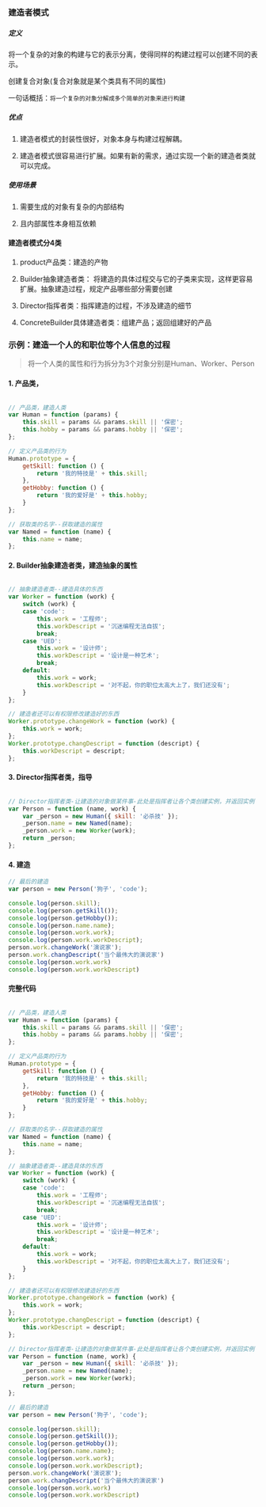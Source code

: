 ### 建造者模式

##### 定义

将一个复杂的对象的构建与它的表示分离，使得同样的构建过程可以创建不同的表示。

创建复合对象(复合对象就是某个类具有不同的属性)

一句话概括：`将一个复杂的对象分解成多个简单的对象来进行构建`
##### 优点

1. 建造者模式的封装性很好，对象本身与构建过程解耦。

2. 建造者模式很容易进行扩展。如果有新的需求，通过实现一个新的建造者类就可以完成。

##### 使用场景

1. 需要生成的对象有复杂的内部结构

2. 且内部属性本身相互依赖

#### 建造者模式分4类

1. product产品类：建造的产物

2. Builder抽象建造者类： 将建造的具体过程交与它的子类来实现，这样更容易扩展。抽象建造过程，规定产品哪些部分需要创建

3. Director指挥者类：指挥建造的过程，不涉及建造的细节

4. ConcreteBuilder具体建造者类：组建产品；返回组建好的产品

### 示例：建造一个人的和职位等个人信息的过程
> 将一个人类的属性和行为拆分为3个对象分别是Human、Worker、Person

#### 1. 产品类，
```javascript

// 产品类，建造人类
var Human = function (params) {
    this.skill = params && params.skill || '保密';
    this.hobby = params && params.hobby || '保密';
};

// 定义产品类的行为
Human.prototype = {
    getSkill: function () {
        return '我的特技是' + this.skill;
    },
    getHobby: function () {
        return '我的爱好是' + this.hobby;
    }
};

// 获取类的名字--获取建造的属性
var Named = function (name) {
    this.name = name;
};

```

#### 2. Builder抽象建造者类，建造抽象的属性
```javascript

// 抽象建造者类--建造具体的东西
var Worker = function (work) {
    switch (work) {
    case 'code':
        this.work = '工程师';
        this.workDescript = '沉迷编程无法自拔';
        break;
    case 'UED':
        this.work = '设计师';
        this.workDescript = '设计是一种艺术';
        break;
    default:
        this.work = work;
        this.workDescript = '对不起，你的职位太高大上了，我们还没有';
    }
};

// 建造者还可以有权限修改建造好的东西
Worker.prototype.changeWork = function (work) {
    this.work = work;
};
Worker.prototype.changDescript = function (descript) {
    this.workDescript = descript;
};

```

#### 3. Director指挥者类，指导
```javascript

// Director指挥者类-让建造的对象做某件事-此处是指挥者让各个类创建实例，并返回实例
var Person = function (name, work) {
    var _person = new Human({ skill: '必杀技' });
    _person.name = new Named(name);
    _person.work = new Worker(work);
    return _person;
};

```

#### 4. 建造
```javascript
// 最后的建造
var person = new Person('狗子', 'code');

console.log(person.skill);
console.log(person.getSkill());
console.log(person.getHobby());
console.log(person.name.name);
console.log(person.work.work);
console.log(person.work.workDescript);
person.work.changeWork('演说家');
person.work.changDescript('当个最伟大的演说家')
console.log(person.work.work)
console.log(person.work.workDescript)

```

#### 完整代码
```javascript

// 产品类，建造人类
var Human = function (params) {
    this.skill = params && params.skill || '保密';
    this.hobby = params && params.hobby || '保密';
};

// 定义产品类的行为
Human.prototype = {
    getSkill: function () {
        return '我的特技是' + this.skill;
    },
    getHobby: function () {
        return '我的爱好是' + this.hobby;
    }
};

// 获取类的名字--获取建造的属性
var Named = function (name) {
    this.name = name;
};

// 抽象建造者类--建造具体的东西
var Worker = function (work) {
    switch (work) {
    case 'code':
        this.work = '工程师';
        this.workDescript = '沉迷编程无法自拔';
        break;
    case 'UED':
        this.work = '设计师';
        this.workDescript = '设计是一种艺术';
        break;
    default:
        this.work = work;
        this.workDescript = '对不起，你的职位太高大上了，我们还没有';
    }
};

// 建造者还可以有权限修改建造好的东西
Worker.prototype.changeWork = function (work) {
    this.work = work;
};
Worker.prototype.changDescript = function (descript) {
    this.workDescript = descript;
};

// Director指挥者类-让建造的对象做某件事-此处是指挥者让各个类创建实例，并返回实例
var Person = function (name, work) {
    var _person = new Human({ skill: '必杀技' });
    _person.name = new Named(name);
    _person.work = new Worker(work);
    return _person;
};

// 最后的建造
var person = new Person('狗子', 'code');

console.log(person.skill);
console.log(person.getSkill());
console.log(person.getHobby());
console.log(person.name.name);
console.log(person.work.work);
console.log(person.work.workDescript);
person.work.changeWork('演说家');
person.work.changDescript('当个最伟大的演说家')
console.log(person.work.work)
console.log(person.work.workDescript)

```
